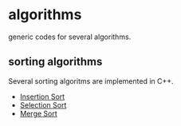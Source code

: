 # algorithms
generic codes for several algorithms.

## sorting algorithms
Several sorting algoritms are implemented in C++.

- [Insertion Sort](./sorting/insertionSorting.cpp)
- [Selection Sort](./sorting/selectionSorting.cpp)
- [Merge Sort](./sorting/mergeSort.cpp)
